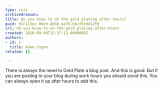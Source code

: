 ```yaml
---
type: rule
archivedreason: 
title: Do you know to do the gold plating after hours?
guid: 91c113ec-0ded-4bbb-ae7b-b6cf5fdd12f8
uri: do-you-know-to-do-the-gold-plating-after-hours
created: 2010-09-08T15:57:13.0000000Z
authors:
- id: 1
  title: Adam Cogan
related: []

---
```



There is always the need to Gold Plate a blog post. And this is good. But if you are posting to your blog during work hours you should avoid this. You can always open it up after hours to add this.<br>
<p class="MsoNormal" style="margin&#58;0cm 0cm 0pt;"><font face="Calibri"></font></p>

<br><excerpt class='endintro'></excerpt><br>



